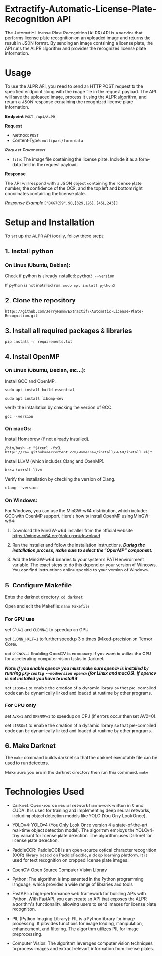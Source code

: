 # Extractify-Automatic-License-Plate-Recognition API
The Automatic License Plate Recognition (ALPR) API is a service that performs license plate recognition on an uploaded image and returns the result in JSON format. By sending an image containing a license plate, the API runs the ALPR algorithm and provides the recognized license plate information.

# Usage
To use the ALPR API, you need to send an HTTP POST request to the specified endpoint along with the image file in the request payload. The API will save the uploaded image, process it using the ALPR algorithm, and return a JSON response containing the recognized license plate information.

**Endpoint**
`POST /api/ALPR`

**Request**

- Method: `POST`
- Content-Type: `multipart/form-data`

_Request Parameters_

- `file`: The image file containing the license plate. Include it as a form-data field in the request payload.

**Response**

The API will respond with a JSON object containing the license plate number, the confidence of the OCR, and the top left and bottom right coordinates containing the license plate.

_Response Example_
`["BXG7C59",90,[329,196],[451,243]]`

# Setup and Installation

To set up the ALPR API locally, follow these steps:

## 1. Install python
### On Linux (Ubuntu, Debian):
Check if python is already installed: `python3 --version`

If python is  not installed run: `sudo apt install python3`

## 2. Clone the repository

`https://github.com/JerryHamm/Extractify-Automatic-License-Plate-Recognition.git`

## 3. Install all required packages & libraries
`pip install -r requirements.txt`

## 4. Install OpenMP
### On Linux (Ubuntu, Debian, etc...):
Install GCC and OpenMP.

`sudo apt install build-essential`

`sudo apt install libomp-dev`

verify the installation by checking the version of GCC.

`gcc --version`

### On macOs:
Install Homebrew (if not already installed).

`/bin/bash -c "$(curl -fsSL https://raw.githubusercontent.com/Homebrew/install/HEAD/install.sh)"`

Install LLVM (which includes Clang and OpenMP).

`brew install llvm`

Verify the installation by checking the version of Clang.

`clang --version`

### On Windows:
For Windows, you can use the MinGW-w64 distribution, which includes GCC with OpenMP support. Here's how to install OpenMP using MinGW-w64:

1. Download the MinGW-w64 installer from the official website: https://mingw-w64.org/doku.php/download.

2. Run the installer and follow the installation instructions. **_During the installation process, make sure to select the "OpenMP" component._**

3. Add the MinGW-w64 binaries to your system's PATH environment variable. The exact steps to do this depend on your version of Windows. You can find instructions online specific to your version of Windows.

## 5. Configure Makefile
Enter the darknet directory: `cd darknet`

Open and edit the Makefile: `nano Makefile`

### For GPU use
set `GPU=1` and `CUDNN=1` to speedup on GPU

set `CUDNN_HALF=1` to further speedup 3 x times (Mixed-precision on Tensor Core).

set `OPENCV=1` Enabling OpenCV is necessary if you want to utilize the GPU for accelerating computer vision tasks in Darknet.

**_Note: if you enable opencv you must make sure opencv is installed by running `pkg-config --modversion opencv` (for Linux and macOS). If opencv is not installed you have to install it_**

set `LIBSO=1` to enable the creation of a dynamic library so that pre-compiled code can be dynamically linked and loaded at runtime by other programs.

### For CPU only
set `AVX=1` and `OPENMP=1` to speedup on CPU (if errors occur then set AVX=0).

set `LIBSO=1` to enable the creation of a dynamic library so that pre-compiled code can be dynamically linked and loaded at runtime by other programs.

## 6. Make Darknet
The `make` command builds darknet so that the darknet executable file can be used to run detectors.

Make sure you are in the darknet directory then run this command: `make`

# Technologies Used

- Darknet: Open-source neural network framework written in C and CUDA. It is used for training and implementing deep neural networks, including object detection models like YOLO (You Only Look Once).

- YOLOv4: YOLOv4 (You Only Look Once version 4 a state-of-the-art real-time object detection model). The algorithm employs the YOLOv4-tiny variant for license plate detection. The algorithm uses Darknet for license plate detection.

- PaddleOCR: PaddleOCR is an open-source optical character recognition (OCR) library based on PaddlePaddle, a deep learning platform. It is used for text recognition on cropped license plate images.

- OpenCV: Open Source Computer Vision Library

- Python: The algorithm is implemented in the Python programming language, which provides a wide range of libraries and tools.

- FastAPI: a high-performance web framework for building APIs with Python. With FastAPI, you can create an API that exposes the ALPR algorithm's functionality, allowing users to send images for license plate recognition.

- PIL (Python Imaging Library): PIL is a Python library for image processing. It provides functions for image loading, manipulation, enhancement, and filtering. The algorithm utilizes PIL for image preprocessing.

- Computer Vision: The algorithm leverages computer vision techniques to process images and extract relevant information from license plates.
